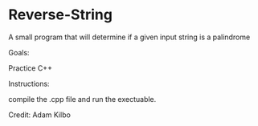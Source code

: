 # Reverse-String

A small program that will determine if a given input string is a palindrome

Goals:

Practice C++

Instructions:

compile the .cpp file and run the exectuable. 

Credit: Adam Kilbo

